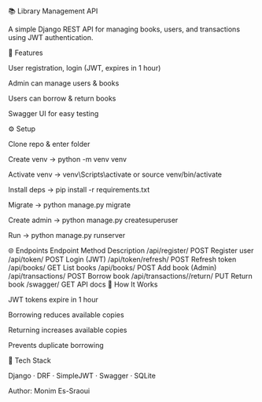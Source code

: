 📚 Library Management API

A simple Django REST API for managing books, users, and transactions using JWT authentication.

🚀 Features

User registration, login (JWT, expires in 1 hour)

Admin can manage users & books

Users can borrow & return books

Swagger UI for easy testing

⚙️ Setup

Clone repo & enter folder

Create venv → python -m venv venv

Activate venv → venv\Scripts\activate or source venv/bin/activate

Install deps → pip install -r requirements.txt

Migrate → python manage.py migrate

Create admin → python manage.py createsuperuser

Run → python manage.py runserver

🌐 Endpoints
Endpoint	Method	Description
/api/register/	POST	Register user
/api/token/	POST	Login (JWT)
/api/token/refresh/	POST	Refresh token
/api/books/	GET	List books
/api/books/	POST	Add book (Admin)
/api/transactions/	POST	Borrow book
/api/transactions/<id>/return/	PUT	Return book
/swagger/	GET	API docs
🧠 How It Works

JWT tokens expire in 1 hour

Borrowing reduces available copies

Returning increases available copies

Prevents duplicate borrowing

🧩 Tech Stack

Django · DRF · SimpleJWT · Swagger · SQLite

Author: Monim Es-Sraoui